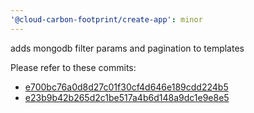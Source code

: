```yaml
---
'@cloud-carbon-footprint/create-app': minor
---
```


adds mongodb filter params and pagination to templates

Please refer to these commits: 
- [e700bc76a0d8d27c01f30cf4d646e189cdd224b5](https://github.com/cloud-carbon-footprint/cloud-carbon-footprint/commit/e700bc76a0d8d27c01f30cf4d646e189cdd224b5)
- [e23b9b42b265d2c1be517a4b6d148a9dc1e9e8e5](https://github.com/cloud-carbon-footprint/cloud-carbon-footprint/commit/e23b9b42b265d2c1be517a4b6d148a9dc1e9e8e5)